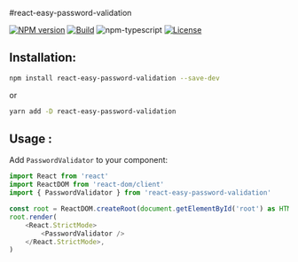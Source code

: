 #react-easy-password-validation

[![NPM version][npm-image]][npm-url]
[![Build][github-build]][github-build-url]
![npm-typescript]
[![License][github-license]][github-license-url]

## Installation:

```bash
npm install react-easy-password-validation --save-dev
```

or

```bash
yarn add -D react-easy-password-validation
```

## Usage :

Add `PasswordValidator` to your component:

```js
import React from 'react'
import ReactDOM from 'react-dom/client'
import { PasswordValidator } from 'react-easy-password-validation'

const root = ReactDOM.createRoot(document.getElementById('root') as HTMLElement)
root.render(
    <React.StrictMode>
        <PasswordValidator />
    </React.StrictMode>,
)

```

[npm-url]: https://www.npmjs.com/package/react-easy-password-validation
[npm-image]: https://img.shields.io/npm/v/react-easy-password-validation
[github-license]: https://img.shields.io/github/license/gapon2401/react-easy-password-validation
[github-license-url]: https://github.com/MREskandari/react-easy-password-validation/blob/master/LICENSE
[github-build]: https://github.com/MREskandari/react-easy-password-validation/actions/workflows/publish.yml/badge.svg
[github-build-url]: https://github.com/MREskandari/react-easy-password-validation/actions/workflows/publish.yml
[npm-typescript]: https://img.shields.io/npm/types/react-easy-password-validation